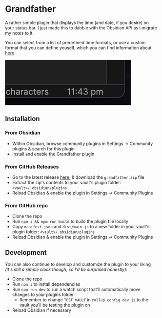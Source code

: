 # Grandfather
A rather simple plugin that displays the time (and date, if you desire) on your status bar. I just made this to dabble with the Obsidian API as I migrate my notes to it.

You can select from a list of predefined time formats, or use a custom format that you can define youself, which you can find information about [here](https://momentjs.com/docs/#/displaying/format/).

![Demo image](demo.png)

## Installation
### From Obsidian
- Within Obsidian, browse community plugins in Settings -> Community plugins & search for this plugin
- Install and enable the Grandfather plugin

### From GitHub Releases
- Go to the latest release [here](https://github.com/noatpad/obsidian-grandfather/releases/latest), & download the `grandfather.zip` file
- Extract the zip's contents to your vault's plugin folder: `<vault>/.obsidian/plugins`
- Reload Obsidian & enable the plugin in Settings -> Community Plugins

### From GitHub repo
- Clone the repo
- Run `npm i && npm run build` to build the plugin file locally
- Copy `manifest.json` and `dist/main.js` to a new folder in your vault's plugin folder: `<vault>/.obsidian/plugins`
- Reload Obsidian & enable the plugin in Settings -> Community Plugins

## Development
You can also continue to develop and customize the plugin to your liking _(it's still a simple clock though, so I'd be surprised honestly)_:
- Clone the repo
- Run `npm i` to install dependencies
- Run `npm run dev` to run a watch script that'll automatically move changes to your plugins folder
  - Remember to change `TEST_VAULT` in `rollup.config.dev.js` to the vault you'll be testing the plugin on
- Reload Obsidian if necessary
